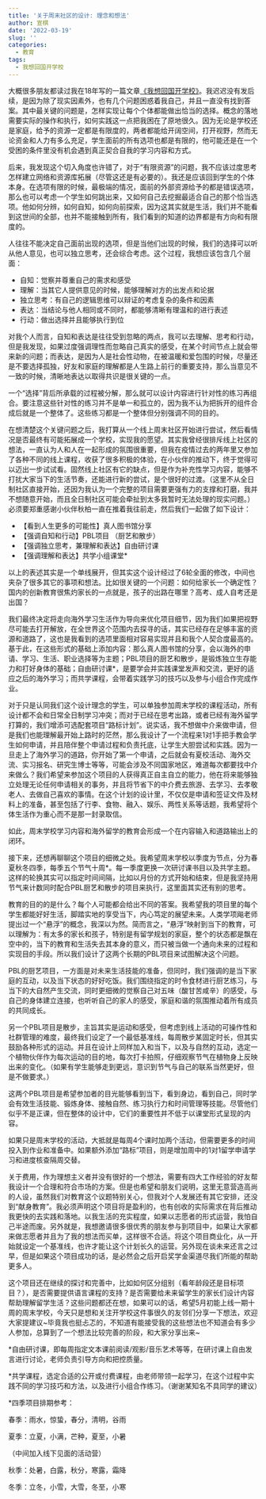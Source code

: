 ```yaml
---
title: '关于周末社区的设计: 理念和想法'
author: 宣棋
date: '2022-03-19'
slug: ''
categories:
  - 教育
tags:
  - 我想回国开学校
---
```

大概很多朋友都读过我在18年写的一篇文章[《我想回国开学校》](https://xuanqi.life/post/2018/12/18/我想回国开学校/)。我迟迟没有发后续，是因为除了现实因素外，也有几个问题困惑着我自己，并且一直没有找到答案。其中最关键的问题是，怎样实现让每个个体都能做出恰当的选择。概念的落地需要实际的操作和执行，如何实践这一点把我困在了原地很久。因为无论是学校还是家庭，给予的资源一定都是有限度的，两者都能给开阔空间，打开视野，然而无论资金和人力有多么充足，学生面前的所有选项也都是有限的，他可能还是在一个受困的条件里没有机会遇到真正契合自我的学习内容和方式。

后来，我发现这个切入角度也许错了，对于“有限资源”的问题，我不应该过度思考怎样建立网络和资源库拓展（尽管这还是有必要的）。我还是应该回到学生的个体本身。在选项有限的时候，最极端的情况，面前的外部资源给予的都是错误选项，那么也可以考虑一个学生如何跳出来，又如何自己去挖掘最适合自己的那个恰当选项。他如何分辨，如何自知，如何向前探索，因为这其实就是生活，我们并不能看到这世间的全部，也并不能接触到所有，我们看到的知道的边界都是有方向和有限度的。

人往往不能决定自己面前出现的选项，但是当他们出现的时候，我们的选择可以听从他人意见，也可以独立思考，还会综合考虑。这个过程，我想应该包含几个层面：

 - 自知：觉察并尊重自己的需求和感受
 - 理解：当其它人提供意见的时候，能够理解对方的出发点和论据
 - 独立思考：有自己的逻辑思维可以辩证的考虑复杂的条件和因素
 - 表达：当结论与他人相同或不同时，都能够清晰有理温和的进行表述
 - 行动：做出选择并且能够执行到位
 
对我个人而言，自知和表达是往往受到忽略的两点，我可以去理解、思考和行动，但是我发现，如果过度强调理性而忽略自己真实的感受，在某个时间节点上就会带来新的问题；而表达，是因为人是社会性动物，在被温暖和爱包围的时候，尽量还是不要选择孤独，好友和家庭的理解都是人生路上前行的重要支持，那么当意见不一致的时候，清晰地表达以取得共识是很关键的一点。

一个“选择”背后所承载的过程被分解，那么就可以设计内容进行针对性的练习再组合。要注意这些针对性的练习并不是单一和孤立的，因为我不认为把拆开的组件合成后就是一个整体了。这些练习都是一个整体但分别强调不同的目的。

在想清楚这个关键问题之后，我打算从一个线上周末社区开始进行尝试，然后看情况是否最终有可能拓展成一个学校，实现我的愿望。其实我曾经很排斥线上社区的想法，一直认为人和人在一起形成的氛围很重要，但我在疫情过去的两年里又参加了各种不同的线上课程，收获了很多积极的体验，在小伙伴的推动下，终于觉得可以迈出一步试试看。固然线上社区有它的缺点，但是作为补充性学习内容，能够不打扰大家当下的生活节奏，还能进行新的尝试，是个很好的过渡。（这里不从全日制社区直接开始，还因为我认为一个完整的项目需要更强有力的支撑和打磨，我并不想随意开始，而且全日制社区可能会牵扯到太多我暂时无法处理的现实问题。）必须要郑重感谢小伙伴秋柏一直在推着我往前走，然后我们一起做了如下设计：

 - 【看到人生更多的可能性】真人图书馆分享
 - 【强调自知和行动】PBL项目 （厨艺和散步）
 - 【强调独立思考，兼理解和表达】自由研讨课
 - 【强调理解和表达】共学小组课堂*
 
以上的表述其实是一个单线展开，但其实这个设计经过了6轮全面的修改，中间也夹杂了很多其它的事项和想法。比如很关键的一个问题：如何给家长一个确定性？国内的创新教育很焦灼家长的一点就是，孩子的出路在哪里？高考、成人自考还是出国？

我们最终决定将走向海外学习生活作为导向来优化项目细节，因为我们如果把视野尽可能去打开解放，在全世界这个范围内去探寻的话，其实已经存在足够丰富的资源和道路了，这也是我看到的选项里面相对容易实现并且和我个人契合度最高的。基于此，在这些形式的基础上添加内容：那么真人图书馆的分享，会以海外的申请、学习、生活、职业选择等为主题；PBL项目的厨艺和散步，是锻炼独立生存能力和打好身体的基础；自由研讨课*，是要学会并实践课堂发声和交流，更好的适应之后的海外学习；而共学课程，会带着实践学习的技巧以及参与小组合作完成作业。

对于只是认同我们这个设计理念的学生，可以单独参加周末学校的课程活动，所有设计都不会和日常全日制学习冲突；而对于已经在思考出路，或者已经有海外留学打算的，我们增添可选配套项目“路标计划”。说实话，我不想做中介来做申请，但是我们也能理解最开始上路时的茫然，那么我设计了一个流程来1对1手把手教会学生如何申请，并且陪伴整个申请过程和负责托底，让学生大胆尝试和实践。因为一旦走上了海外学习的道路，你开始了第一个申请，之后就会有夏校活动、海外交流、实习报名、研究生博士等等，可能会涉及不同国家地区，难道每次都要找中介来做么？我们希望来参加这个项目的人获得真正自主自立的能力，他在将来能够独立处理无论任何申请相关的事务，并且将节省下的中介费去旅游、去学习、去孝敬老人、去做自己喜欢的事情。在这个计划的设计里，不仅仅是申请和签证文件及材料上的准备，甚至包括了行李、食物、融入、娱乐、两性关系等话题，我希望将个体生活作为重心而不是那一封录取信。

如此，周末学校学习内容和海外留学的教育会形成一个在内容输入和道路输出上的闭环。

接下来，还想再聊聊这个项目的细微之处。我希望周末学校以季度为节点，分为春夏秋冬四季，每季五个节气十周*。每一季度更换一次研讨课书目以及共学主题。这样的轮换其实可以指定时间间隔，比如以月份的方式开始和结束，但是我坚持用节气来计数同时配合PBL厨艺和散步的项目来执行，这里面其实还有别的思考。

教育的目的的是什么？每个人可能都会给出不同的答案。我希望我的项目里的每个学生都能好好生活，脚踏实地的享受当下，内心笃定的展望未来。人类学项飚老师提出过一个“悬浮”的概念，我深以为然。简而言之，“悬浮”映射到当下的教育，可以理解为：有太多的家长和孩子，特别是有留学规划的家庭，整个的状态都是飘在空中的，当下的教育和生活失去其本身的意义，而只被当做一个通向未来的过程和实现目的手段。所以我们设计了这两个长期的PBL项目来试图解决这个问题。

PBL的厨艺项目，一方面是对未来生活技能的准备，但同时，我们强调的是当下家庭的互动，以及当下状态的好好吃饭。我们围绕指定的时令食材进行厨艺练习，与当下的大自然产生交流，同时更细微的觉察自己对五味（酸甘苦咸辛）的感受，与自己的身体建立连接，也听听自己的家人的感受，家庭和谐的氛围推动着所有成员的共同成长。

另一个PBL项目是散步，主旨其实是运动和感受，但考虑到线上活动的可操作性和社群管理的难度，最终我们设定了一个最低基准线，每周散步某固定时长，但其实鼓励各种形式的运动。并且在设计上同样加入和当下，以及与自然的互动，选定一个植物伙伴作为每次运动的目的地，每次打卡拍照，仔细观察节气在植物身上反映出来的变化。（如果有学生能够走到更远，意识到节气与自己的联系当然更好，但是不做要求。）

这两个PBL项目是希望参加者的目光能够看到当下，看到身边，看到自己，同时学会有效生活技能、锻炼身体、接触自然、练习执行力和时间管理等技能。尽管他们似乎不是正课，但在整体的设计中，它们的重要性并不低于以课堂形式呈现的内容。

如果只是周末学校的活动，大抵就是每周4个课时加两个活动，但需要更多的时间投入到作业和准备中。如果额外添加“路标”项目，则是增加周中的1对1留学申请学习和进度核查隔周交替。

关于费用，作为理想主义者并没有很好的一个想法，需要有四大工作经验的好友帮我设计一个合理和符合市场的方案。但是也希望和朋友们说明，这里无意营造高尚的人设，虽然我们对教育这个议题特别关心，但我对个人发展还有其它安排，还没到“献身教育”。我必须声明这个项目将是盈利的，也有创收的实际需求在背后推动我更快的去实践和落地。以我生活的充实程度，如果以志愿者的形式运营，我怕自己半途而废。另外就是，我想邀请很多很优秀的朋友参与到项目中，如果让大家都来做志愿者并且为了我的想法而买单，这样很不合适。将这个项目商业化，从一开始就设定一个基准线，也许才能让这个计划长久的运营。另外现在谈未来还言之过早，但是如果这个项目成功的话，是必然会之后开启奖学金渠道尽我们所能的帮助更多人。

这个项目还在继续的探讨和完善中，比如如何区分组别（看年龄段还是目标项目？），是否需要提供语言课程的支持？是否需要给未来留学生的家长们设计内容帮助理解留学生活？这些问题都还在想，如果可以的话，希望5月初能上线一期十周的周末学校，今天只是想和关注开学校这件事很久的友邻们分享一下想法，欢迎大家提建议~毕竟我也挺忐忑的，不知道有能接受我的这些想法也不知道会有多少人参加，总算到了一个想法比较完善的阶段，和大家分享出来~

*自由研讨课，即每周指定文本课前阅读/观影/音乐艺术等等，在研讨课上自由发言进行讨论，老师负责引导方向和把控质量。

*共学课程，选定合适的公开或付费课程，由老师带领一起学习，在这个过程中实践不同的学习技巧和方法，以及进行小组合作练习。（谢谢某知名不具同学的建议）

*四季项目排期参考：

春季：雨水，惊蛰，春分，清明，谷雨

夏季：立夏，小满，芒种，夏至，小暑

（中间加入线下见面的活动营）

秋季：处暑，白露，秋分，寒露，霜降

冬季：立冬，小雪，大雪，冬至，小寒